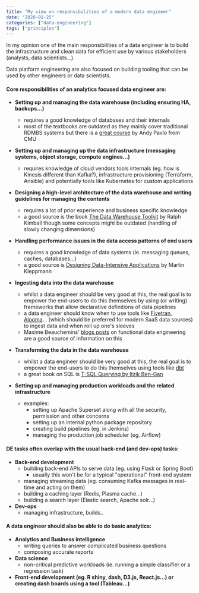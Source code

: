 ```yaml
---
title: "My view on responsibilities of a modern data engineer"
date: "2020-01-25"
categories: ["data-engineering"]
tags: ["principles"]
---
```


In my opinion one of the main responsibilities of a data engineer is to build the infrastructure and clean data for efficient use by various stakeholders (analysts, data scientists...).

Data platform engineering are also focused on building tooling that can be used by other engineers or data scientists.

#### Core responsibilities of an analytics focused data engineer are:

- **Setting up and managing the data warehouse (including ensuring HA, backups...)**
    - requires a good knowledge of databases and their internals
    - most of the textbooks are outdated as they mainly cover traditional RDMBS systems but there is a [great course](https://15721.courses.cs.cmu.edu/spring2020/) by Andy Pavlo from CMU
        
- **Setting up and managing up the data infrastructure (messaging systems, object storage, compute engines...)**
    - requires knowledge of cloud vendors tools internals (eg. how is Kinesis different than Kafka?), infrastructure provisioning (Terraform, Ansible) and potentially tools like Kubernetes for custom applications
- **Designing a high-level architecture of the data warehouse and writing guidelines for managing the contents**
    - requires a lot of prior experience and business specific knowledge
    - a good source is the book [The Data Warehouse Toolkit](https://www.amazon.co.uk/Data-Warehouse-Toolkit-Complete-Dimensional/dp/0471200247) by Ralph Kimball though some concepts might be outdated (handling of slowly changing dimensions)
        
- **Handling performance issues in the data access patterns of end users** 
    - requires a good knowledge of data systems (ie. messaging queues, caches, databases...)
    - a good source is [Designing Data-Intensive Applications](https://www.goodreads.com/en/book/show/23463279) by Martin Kleppmann
        
- **Ingesting data into the data warehouse**
    - whilst a data engineer should be very good at this, the real goal is to empower the end-users to do this themselves by using (or writing) frameworks that allow declarative definitions of data pipelines
    - a data engineer should know when to use tools like [Fivetran](https://fivetran.com/), [Alooma](https://www.alooma.com/)... (which should be preferred for modern SaaS data sources) to ingest data and when roll up one's sleeves
    - Maxime Beauchemins' [blogs posts](https://medium.com/@maximebeauchemin/functional-data-engineering-a-modern-paradigm-for-batch-data-processing-2327ec32c42a) on functional data engineering are a good source of information on this
- **Transforming the data in the data warehouse**
    - whilst a data engineer should be very good at this, the real goal is to empower the end-users to do this themselves using tools like [dbt](https://github.com/fishtown-analytics/dbt)
    - a great book on SQL is [T-SQL Querying by Itzik Ben-Gan](https://www.goodreads.com/book/show/25023957-t-sql-querying)
        
- **Setting up and managing production workloads and the related infrastructure**
    - examples:
        - setting up Apache Superset along with all the security, permission and other concerns
        - setting up an internal python package repository
        - creating build pipelines (eg. in Jenkins)
        - managing the production job scheduler (eg. Airflow)

#### DE tasks often overlap with the usual back-end (and dev-ops) tasks:

- **Back-end development**
    - building back-end APIs to serve data (eg. using Flask or Spring Boot)
        - usually this won't be for a typical "operational" front-end system
    - managing streaming data (eg. consuming Kafka messages in real-time and acting on them)
    - building a caching layer (Redis, Plasma cache...)
    - building a search layer (Elastic search, Apache solr...)
- **Dev-ops**
    - managing infrastructure, builds..

#### A data engineer should also be able to do basic analytics:

- **Analytics and Business intelligence**
    - writing queries to answer complicated business questions
    - composing accurate reports
- **Data science**
    - non-critical predictive workloads (ie. running a simple classifier or a regression task)
- **Front-end development (eg. R shiny, dash, D3.js, React.js...) or creating dash boards using a tool (Tableau...)**
